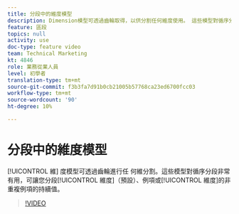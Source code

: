 ```yaml
---
title: 分段中的維度模型
description: Dimension模型可透過齒輪取得，以供分割任何維度使用。 這些模型對循序分段非常有用，可讓您分段維度（預設）、例項或非重複例項的持續值。
feature: 區段
topics: null
activity: use
doc-type: feature video
team: Technical Marketing
kt: 4846
role: 業務從業人員
level: 初學者
translation-type: tm+mt
source-git-commit: f3b3fa7d91b0cb21005b57768ca23ed6700fcc03
workflow-type: tm+mt
source-wordcount: '90'
ht-degree: 10%

---
```



# 分段中的維度模型

[!UICONTROL 維] 度模型可透過齒輪進行任  何維分割。這些模型對循序分段非常有用，可讓您分段[!UICONTROL 維度]（預設）、例項或[!UICONTROL 維度]的非重複例項的持續值。

>[!VIDEO](https://video.tv.adobe.com/v/32958/?quality=12)
